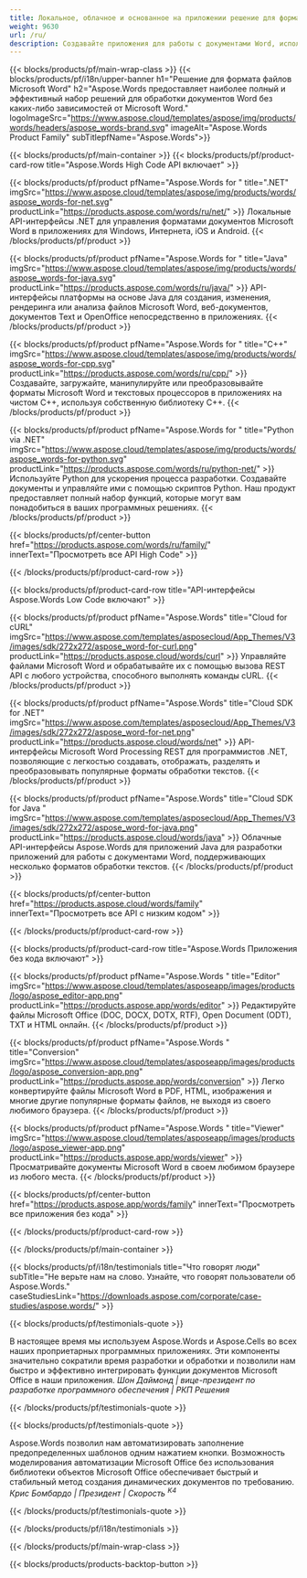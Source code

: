 ```yaml
---
title: Локальное, облачное и основанное на приложении решение для формата файлов Microsoft Word 
weight: 9630
url: /ru/
description: Создавайте приложения для работы с документами Word, используя локальные или облачные API, или просто используйте кроссплатформенные приложения для просмотра, сравнения, проверки или преобразования файлов Word.
---
```


{{< blocks/products/pf/main-wrap-class >}}
{{< blocks/products/pf/i18n/upper-banner h1="Решение для формата файлов Microsoft Word" h2="Aspose.Words предоставляет наиболее полный и эффективный набор решений для обработки документов Word без каких-либо зависимостей от Microsoft Word." logoImageSrc="https://www.aspose.cloud/templates/aspose/img/products/words/headers/aspose_words-brand.svg" imageAlt="Aspose.Words Product Family" subTitlepfName="Aspose.Words">}}

{{< blocks/products/pf/main-container >}}
{{< blocks/products/pf/product-card-row title="Aspose.Words High Code API включает" >}}

{{< blocks/products/pf/product pfName="Aspose.Words for " title=".NET" imgSrc="https://www.aspose.cloud/templates/aspose/img/products/words/aspose_words-for-net.svg" productLink="https://products.aspose.com/words/ru/net/" >}}
Локальные API-интерфейсы .NET для управления форматами документов Microsoft Word в приложениях для Windows, Интернета, iOS и Android.
{{< /blocks/products/pf/product >}}

{{< blocks/products/pf/product pfName="Aspose.Words for " title="Java" imgSrc="https://www.aspose.cloud/templates/aspose/img/products/words/aspose_words-for-java.svg" productLink="https://products.aspose.com/words/ru/java/" >}}
API-интерфейсы платформы на основе Java для создания, изменения, рендеринга или анализа файлов Microsoft Word, веб-документов, документов Text и OpenOffice непосредственно в приложениях.
{{< /blocks/products/pf/product >}}

{{< blocks/products/pf/product pfName="Aspose.Words for " title="C++" imgSrc="https://www.aspose.cloud/templates/aspose/img/products/words/aspose_words-for-cpp.svg" productLink="https://products.aspose.com/words/ru/cpp/" >}}
Создавайте, загружайте, манипулируйте или преобразовывайте форматы Microsoft Word и текстовых процессоров в приложениях на чистом C++, используя собственную библиотеку C++.
{{< /blocks/products/pf/product >}}

{{< blocks/products/pf/product pfName="Aspose.Words for " title="Python via .NET" imgSrc="https://www.aspose.cloud/templates/aspose/img/products/words/aspose_words-for-python.svg" productLink="https://products.aspose.com/words/ru/python-net/" >}}
Используйте Python для ускорения процесса разработки. Создавайте документы и управляйте ими с помощью скриптов Python. Наш продукт предоставляет полный набор функций, которые могут вам понадобиться в ваших программных решениях.
{{< /blocks/products/pf/product >}}

{{< blocks/products/pf/center-button href="https://products.aspose.com/words/ru/family/" innerText="Просмотреть все API High Code" >}}

{{< /blocks/products/pf/product-card-row >}}

{{< blocks/products/pf/product-card-row title="API-интерфейсы Aspose.Words Low Code включают" >}}

{{< blocks/products/pf/product pfName="Aspose.Words" title="Cloud for cURL" imgSrc="https://www.aspose.com/templates/asposecloud/App_Themes/V3/images/sdk/272x272/aspose_word-for-curl.png" productLink="https://products.aspose.cloud/words/curl" >}}
Управляйте файлами Microsoft Word и обрабатывайте их с помощью вызова REST API с любого устройства, способного выполнять команды cURL.
{{< /blocks/products/pf/product >}}

{{< blocks/products/pf/product pfName="Aspose.Words" title="Cloud SDK for .NET" imgSrc="https://www.aspose.com/templates/asposecloud/App_Themes/V3/images/sdk/272x272/aspose_word-for-net.png" productLink="https://products.aspose.cloud/words/net" >}}
API-интерфейсы Microsoft Word Processing REST для программистов .NET, позволяющие с легкостью создавать, отображать, разделять и преобразовывать популярные форматы обработки текстов.
{{< /blocks/products/pf/product >}}

{{< blocks/products/pf/product pfName="Aspose.Words" title="Cloud SDK for Java " imgSrc="https://www.aspose.com/templates/asposecloud/App_Themes/V3/images/sdk/272x272/aspose_word-for-java.png" productLink="https://products.aspose.cloud/words/java" >}}
Облачные API-интерфейсы Aspose.Words для приложений Java для разработки приложений для работы с документами Word, поддерживающих несколько форматов обработки текстов.
{{< /blocks/products/pf/product >}}

{{< blocks/products/pf/center-button href="https://products.aspose.cloud/words/family" innerText="Просмотреть все API с низким кодом" >}}

{{< /blocks/products/pf/product-card-row >}}

{{< blocks/products/pf/product-card-row title="Aspose.Words Приложения без кода включают" >}}

{{< blocks/products/pf/product pfName="Aspose.Words " title="Editor" imgSrc="https://www.aspose.cloud/templates/asposeapp/images/products/logo/aspose_editor-app.png" productLink="https://products.aspose.app/words/editor" >}}
Редактируйте файлы Microsoft Office (DOC, DOCX, DOTX, RTF), Open Document (ODT), TXT и HTML онлайн.
{{< /blocks/products/pf/product >}}

{{< blocks/products/pf/product pfName="Aspose.Words " title="Conversion" imgSrc="https://www.aspose.cloud/templates/asposeapp/images/products/logo/aspose_conversion-app.png" productLink="https://products.aspose.app/words/conversion" >}}
Легко конвертируйте файлы Microsoft Word в PDF, HTML, изображения и многие другие популярные форматы файлов, не выходя из своего любимого браузера.
{{< /blocks/products/pf/product >}}

{{< blocks/products/pf/product pfName="Aspose.Words " title="Viewer" imgSrc="https://www.aspose.cloud/templates/asposeapp/images/products/logo/aspose_viewer-app.png" productLink="https://products.aspose.app/words/viewer" >}}
Просматривайте документы Microsoft Word в своем любимом браузере из любого места.
{{< /blocks/products/pf/product >}}

{{< blocks/products/pf/center-button href="https://products.aspose.app/words/family" innerText="Просмотреть все приложения без кода" >}}

{{< /blocks/products/pf/product-card-row >}}

{{< /blocks/products/pf/main-container >}}

{{< blocks/products/pf/i18n/testimonials title="Что говорят люди" subTitle="Не верьте нам на слово. Узнайте, что говорят пользователи об Aspose.Words." caseStudiesLink="https://downloads.aspose.com/corporate/case-studies/aspose.words/" >}}

{{< blocks/products/pf/testimonials-quote >}}
<p class="first">
 В настоящее время мы используем Aspose.Words и Aspose.Cells во всех наших проприетарных программных приложениях. Эти компоненты значительно сократили время разработки и обработки и позволили нам быстро и эффективно интегрировать функции документов Microsoft Office в наши приложения.
 <em>
  Шон Даймонд | вице-президент по разработке программного обеспечения | РКП Решения
 </em>
</p>

{{< /blocks/products/pf/testimonials-quote >}}

{{< blocks/products/pf/testimonials-quote >}}
<p class="second">
 Aspose.Words позволил нам автоматизировать заполнение предопределенных шаблонов одним нажатием кнопки. Возможность моделирования автоматизации Microsoft Office без использования библиотеки объектов Microsoft Office обеспечивает быстрый и стабильный метод создания динамических документов по требованию.
 <em>
  Крис Бомбардо | Президент | Скорость
  <sup>
   K4
  </sup>
 </em>
</p>

{{< /blocks/products/pf/testimonials-quote >}}

{{< /blocks/products/pf/i18n/testimonials >}}

{{< /blocks/products/pf/main-wrap-class >}}

{{< blocks/products/products-backtop-button >}}